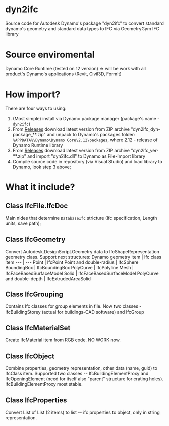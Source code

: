 # dyn2ifc
Source code for Autodesk Dynamo's package "dyn2ifc" to convert standard dynamo's geometry and standard data types to IFC via GeometryGym IFC library

# Source enviromental
Dynamo Core Runtime (tested on 12 version) => will be work with all product's Dynamo's applications (Revit, Civil3D, FormIt)

# How import?
There are four ways to using:
1. (Most simple) install via Dynamo package manager (package's name - ```dyn2ifc```)
2. From [Releases](https://github.com/GeorgGrebenyuk/dyn2ifc/releases) download latest version from ZIP archive "dyn2ifc_dyn-package_\*\*.zip" and unpack to Dynamo's packages folder:
```%APPDATA%\Dynamo\Dynamo Core\2.12\packages```, where 2.12 - release of Dynamo Runtime library
3. From [Releases](https://github.com/GeorgGrebenyuk/dyn2ifc/releases) download latest version from ZIP archive "dyn2ifc_ver-\*\*.zip" and import "dyn2ifc.dll" to Dynamo as File-Import library
4. Compile source code in repository (via Visual Studio) and load library to Dynamo, look step 3 above;

# What it include?
## Class IfcFile.IfcDoc
Main nides that determine ```DatabaseIfc``` stricture (Ifc specification, Length units, save path);

## Class IfcGeometry
Convert Autodesk.DesignScript.Geometry data to IfcShapeRepresentation geometry class.
Support next structures:
Dynamo geometry item | Ifc class item
--- | ---
Point | IfcPoint
Point and double-radius | IfcSphere
BoundingBox | IfcBoundingBox
PolyCurve | IfcPolyline
Mesh | IfcFaceBasedSurfaceModel
Solid | IfcFaceBasedSurfaceModel
PolyCurve and double-depth | IfcExtrudedAreaSolid

## Class IfcGrouping
Contains Ifc classes for group elements in file. Now two classes - IfcBuildingStorey (actual for buildings-CAD software) and IfcGroup

## Class IfcMaterialSet
Create IfcMaterial item from RGB code. NO WORK now.

## Class IfcObject
Combine properties, geometry representation, other data (name, guid) to IfcClass item. Supported two classes -- IfcBuildingElementProxy and IfcOpeningElement (need for itself also "parent" structure for crating holes). IfcBuildingElementProxy most stable.

## Class IfcProperties
Convert List of List<string> (2 items) to list<IfcPropertySingleValue> -- ifc properties to object, only in string representation.
